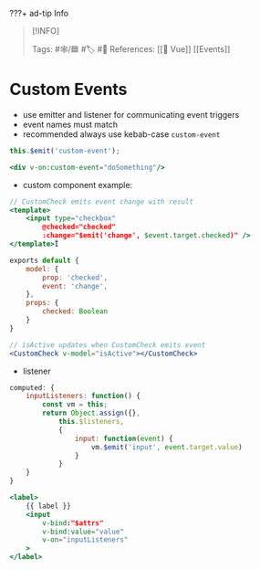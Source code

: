 ???+ ad-tip Info
 

> [!INFO]
> 
> Tags: #🕸️/🟦 #🏷️ #📜️ 
> References: [[💚 Vue]] [[Events]]


# Custom Events

-   use emitter and listener for communicating event triggers
-   event names must match
-   recommended always use kebab-case `custom-event`
	
```jsx
this.$emit('custom-event');

<div v-on:custom-event="doSomething"/>
```

-   custom component example:
	
```jsx
// CustomCheck emits event change with result
<template>
	<input type="checkbox"
		@checked="checked"
		:change="$emit('change', $event.target.checked)" />
</template>Ï

exports default {
	model: {
		prop: 'checked',
		event: 'change',
	},
	props: {
		checked: Boolean
	}
}

// isActive updates when CustomCheck emits event
<CustomCheck v-model="isActive"></CustomCheck>
```

-   listener
	
```jsx
computed: {
	inputListeners: function() {
		const vm = this;
		return Object.assign({},
			this.$listeners,
			{
				input: function(event) {
					vm.$emit('input', event.target.value)
				}
			}
	}
}

<label>
	{{ label }}
	<input
		v-bind:"$attrs"
		v-bind:value="value"
		v-on="inputListeners"
	>
</label>
```

